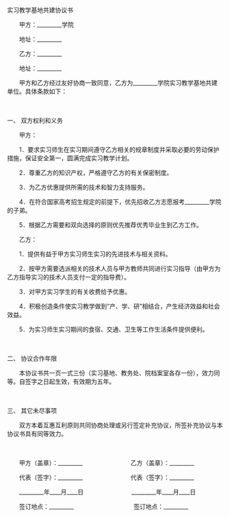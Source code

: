 



实习教学基地共建协议书



 

　　甲方：_________学院

　　地址：_________　　

　　乙方：_________

　　地址：_________　　

　　甲方和乙方经过友好协商一致同意，乙方为_________学院实习教学基地共建单位。具体条款如下：

　　

一、
双方权利和义务

　　甲方：

　　1．要求实习师生在实习期间遵守乙方相关的规章制度并采取必要的劳动保护措施，保证安全第一，圆满完成实习教学计划。

　　2．尊重乙方的知识产权，严格遵守乙方的有关保密制度。

　　3．为乙方优惠提供所需的技术和智力支持服务。

　　4．在符合国家高考招生规定的前提下，优先招收乙方志愿报考_________学院的子弟。

　　5．根据乙方需要和双向选择的原则优先推荐优秀毕业生到乙方工作。

　　乙方：

　　1．提供有益于甲方实习师生实习的先进技术与相关资料。

　　2．按甲方需要选派相关的技术人员与甲方教师共同进行实习指导（由甲方为乙方指导实习的技术人员支付一定的指导费）。

　　3．对甲方实习学生的有关收费给予优惠。

　　4．积极创造条件使实习教学做到“产、学、研”相结合，产生经济效益和社会效益。

　　5．为实习师生实习期间的食宿、交通、卫生等工作生活条件提供便利。

　　

二、
协议合作年限

　　本协议书共一页一式三份（实习基地、教务处、院档案室各存一份），效力同等。自签字之日起生效，有效期为五年。

　　

三、
其它未尽事项

　　双方本着互惠互利原则共同协商处理或另行签定补充协议，所签补充协议与本协议书具有同等效力。

　　

　　甲方（盖章）：_________　　　　　　　　乙方（盖章）：_________　　

　　代表（签字）：_________　　　　　　　　代表（签字）：_________　　

　　_________年____月____日　　　　　　　　_________年____月____日　　

　　签订地点：_________　　　　　　　　　　签订地点：_________